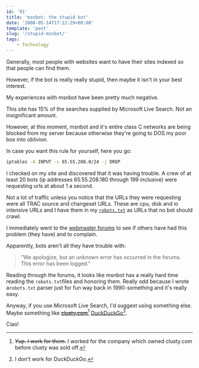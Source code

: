 ```yaml
---
id: '91'
title: 'msnbot: the stupid bot'
date: '2008-05-14T17:12:29+00:00'
template: 'post'
slug: '/stupid-msnbot/'
tags:
    - Technology
---
```


Generally, most people with websites want to have their sites indexed so that
people can find them.

However, if the bot is really really stupid, then maybe it isn't in your best
interest.

My experiences with msnbot have been pretty much negative.

This site has 15% of the searches supplied by Microsoft Live Search. Not an
insignificant amount.

However, at this moment, msnbot and it's entire class C networks are being
blocked from my server because otherwise they're going to DOS my poor box into
oblivion.

In case you want this rule for yourself, here you go:

```bash
iptables -A INPUT -s 65.55.208.0/24 -j DROP
```

I checked on my site and discovered that it was having trouble. A crew of at
least 20 bots (ip addresses 65.55.208.180 through 199 inclusive) were
requesting urls at about 1 a second.

Not a lot of traffic unless you notice that the URLs they were requesting were
all TRAC source and changeset URLs. These are cpu, disk and io intensive URLs
and I have them in my [`robots.txt`](http://trac.gerf.org/robots.txt) as URLs
that no bot should crawl.

I immediately went to the
[webmaster forums](http://forums.microsoft.com/webmaster/) to see if others
have had this problem (they have) and to complain.

Apparently, bots aren't all they have trouble with:

> "We apologize, but an unknown error has occurred in the forums. This error
> has been logged."

Reading through the forums, it looks like msnbot has a really hard time
reading the `robots.txt`files and honoring them. Really odd because I wrote
a`robots.txt` parser just for fun way back in 1990-something and it's really
easy.

Anyway, if you use Microsoft Live Search, I'd suggest using something else.
Maybe something like ~~[clusty.com](http://clusty.com/)~~[^1]
[DuckDuckGo](https://duckduckgo.com/)[^2].

Ciao!

[^1]:

    ~~Yup. I work for them.~~ I worked for the company which owned clusty.com
    before clusty was sold off.

[^2]: I don't work for DuckDuckGo.
